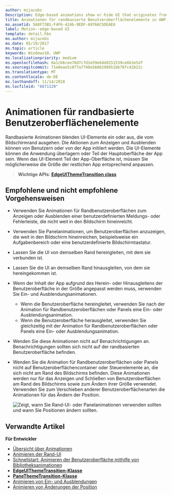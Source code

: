 ```yaml
---
author: mijacobs
Description: Edge-based animations show or hide UI that originates from the edge of the screen.
title: Animationen für randbasierte Benutzeroberflächenelemente in UWP-Apps
ms.assetid: 5A8F73B1-F4F6-424b-9EDF-A9766C5DEAE8
label: Motion--edge-based UI
template: detail.hbs
ms.author: mijacobs
ms.date: 05/19/2017
ms.topic: article
keywords: Windows10, UWP
ms.localizationpriority: medium
ms.openlocfilehash: 0a1cb6cee78d7c7d1e59e64dd151539ce6b3e5d7
ms.sourcegitcommit: 71e8eae5c077a7740e5606298951bb78fc42b22c
ms.translationtype: MT
ms.contentlocale: de-DE
ms.lasthandoff: 11/14/2018
ms.locfileid: "6671129"
---
```

# <a name="edge-based-ui-animations"></a>Animationen für randbasierte Benutzeroberflächenelemente





Randbasierte Animationen blenden UI-Elemente ein oder aus, die vom Bildschirmrand ausgehen. Die Aktionen zum Anzeigen und Ausblenden können von Benutzern oder von der App initiiert werden. Die UI-Elemente können die Anwendung überlagern oder Teil der Hauptoberfläche der App sein. Wenn das UI-Element Teil der App-Oberfläche ist, müssen Sie möglicherweise die Größe der restlichen App entsprechend anpassen.

> **Wichtige APIs**: [**EdgeUIThemeTransition class**](https://msdn.microsoft.com/library/windows/apps/hh702324)


## <a name="dos-and-donts"></a>Empfohlene und nicht empfohlene Vorgehensweisen


-   Verwenden Sie Animationen für Randbenutzeroberflächen zum Anzeigen oder Ausblenden einer benutzerdefinierten Meldungs- oder Fehlerleiste, die nicht weit in den Bildschirm hineinreicht.
-   Verwenden Sie Panelanimationen, um Benutzeroberflächen anzuzeigen, die weit in den Bildschirm hineinreichen, beispielsweise ein Aufgabenbereich oder eine benutzerdefinierte Bildschirmtastatur.
-   Lassen Sie die UI von demselben Rand hereingleiten, mit dem sie verbunden ist.
-   Lassen Sie die UI an demselben Rand hinausgleiten, von dem sie hereingekommen ist.
-   Wenn der Inhalt der App aufgrund des Herein- oder Hinausgleitens der Benutzeroberfläche in der Größe angepasst werden muss, verwenden Sie Ein- und Ausblendungsanimationen.
    -   Wenn die Benutzeroberfläche hereingleitet, verwenden Sie nach der Animation für Randbenutzeroberflächen oder Panels eine Ein- oder Ausblendungsanimation.
    -   Wenn die Benutzeroberfläche herausgleitet, verwenden Sie gleichzeitig mit der Animation für Randbenutzeroberflächen oder Panels eine Ein- oder Ausblendungsanimation.
-   Wenden Sie diese Animationen nicht auf Benachrichtigungen an. Benachrichtigungen sollten sich nicht auf der randbasierten Benutzeroberfläche befinden.
-   Wenden Sie die Animation für Randbenutzeroberflächen oder Panels nicht auf Benutzeroberflächencontainer oder Steuerelemente an, die sich nicht am Rand des Bildschirms befinden. Diese Animationen werden nur für das Anzeigen und Schließen von Benutzeroberflächen am Rand des Bildschirms sowie zum Ändern ihrer Größe verwendet. Verwenden Sie zum Verschieben anderer Benutzeroberflächenarten die Animationen für das Ändern der Position.

    ![Zeigt, wann Sie Rand-UI- oder Panelanimationen verwenden sollten und wann Sie Positionen ändern sollten.](images/edgevsreposition.png)

## <a name="related-articles"></a>Verwandte Artikel


**Für Entwickler**
* [Übersicht über Animationen](https://msdn.microsoft.com/library/windows/apps/mt187350)
* [Animieren der Rand-UI](https://msdn.microsoft.com/library/windows/apps/xaml/jj649428)
* [Schnellstart: Animieren der Benutzeroberfläche mithilfe von Bibliotheksanimationen](https://msdn.microsoft.com/library/windows/apps/xaml/hh452703)
* [**EdgeUIThemeTransition-Klasse**](https://msdn.microsoft.com/library/windows/apps/hh702324)
* [**PaneThemeTransition-Klasse**](https://msdn.microsoft.com/library/windows/apps/hh969160)
* [Animieren von Ein- und Ausblendungen](https://msdn.microsoft.com/library/windows/apps/xaml/jj649429)
* [Animieren von Änderungen der Position](https://msdn.microsoft.com/library/windows/apps/xaml/jj649434)

 

 




